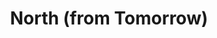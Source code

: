 ---
title: North (from Tomorrow)
url: 'https://north-app.com/'
categories:
  - 681bffaf-a44c-4449-ae96-bf780506c862
featured: true
tags:
  - app
description: >
  iOS/Android app for automatically calculating the climate impact of your daily
  choices. Hook it up to TripIt, Uber, smart meters like Sense, and some
  electric car apps, to easily gather metrics to calculate your carbon footprint
  over time.
image: null
blueprint: action

---